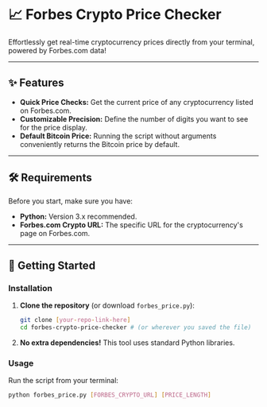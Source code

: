 # 📈 Forbes Crypto Price Checker

Effortlessly get real-time cryptocurrency prices directly from your terminal, powered by Forbes.com data!

---

## ✨ Features

* **Quick Price Checks:** Get the current price of any cryptocurrency listed on Forbes.com.
* **Customizable Precision:** Define the number of digits you want to see for the price display.
* **Default Bitcoin Price:** Running the script without arguments conveniently returns the Bitcoin price by default.

---

## 🛠️ Requirements

Before you start, make sure you have:

* **Python:** Version 3.x recommended.
* **Forbes.com Crypto URL:** The specific URL for the cryptocurrency's page on Forbes.com.

---

## 🚀 Getting Started

### Installation

1.  **Clone the repository** (or download `forbes_price.py`):

    ```bash
    git clone [your-repo-link-here]
    cd forbes-crypto-price-checker # (or wherever you saved the file)
    ```

2.  **No extra dependencies!** This tool uses standard Python libraries.

### Usage

Run the script from your terminal:

```bash
python forbes_price.py [FORBES_CRYPTO_URL] [PRICE_LENGTH]
